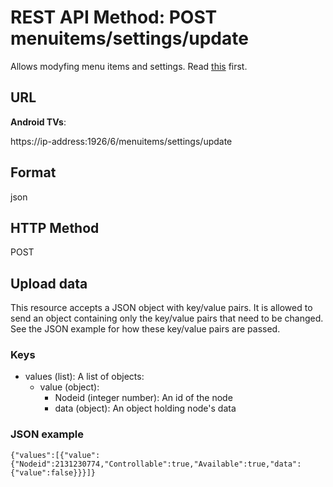 # REST API Method: POST menuitems/settings/update
Allows modyfing menu items and settings. Read [this](Settings-menu-structure-(GET).md) first.
## URL
**Android TVs**:

https://ip-address:1926/6/menuitems/settings/update

## Format
json
## HTTP Method
POST
## Upload data
This resource accepts a JSON object with key/value pairs. It is allowed to send an object containing only the key/value pairs that need to be changed. See the JSON example for how these key/value pairs are passed.
### Keys
* values (list): A list of objects:
  * value (object):
    * Nodeid (integer number): An id of the node
    * data (object): An object holding node's data
### JSON example
`{"values":[{"value":{"Nodeid":2131230774,"Controllable":true,"Available":true,"data":{"value":false}}}]}`

